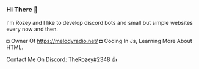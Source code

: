 ### Hi There 👋

I'm Rozey and I like to develop discord bots and small but simple websites every now and then.

◘ Owner Of https://melodyradio.net/
◘ Coding In Js, Learning More About HTML.

Contact Me On Discord: TheRozey#2348 👍
